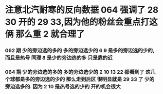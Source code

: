 # 注意北汽耐寒的反向数据 064 强调了 28 30 开的 29 33,因为他的粉丝会重点打这俩 那么重 2 就合理了

### 062 期 少的旁边选的多的 多的旁边选少的 6 9 是多的旁边选的少的,而且是热号 同理 8 是少的旁边选的多 只是靠的近

### 064 期 少的旁边选的多的 多的旁边选少的 2 10 13 22 都看到了 这几个球都是多的旁边选的少的 那么走到后区 很明显就是 29 33 了 少的旁边选多的. 因为 2 10 是热号选的少的 开的机会很大
